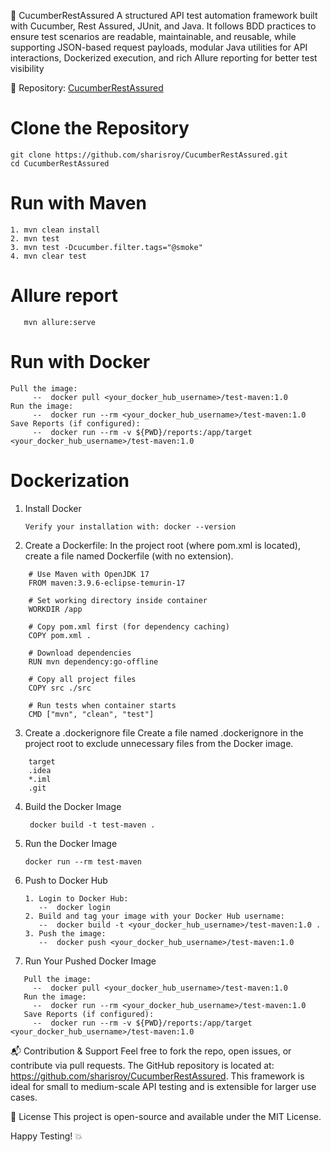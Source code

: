 🚀 CucumberRestAssured
A structured API test automation framework built with Cucumber, Rest Assured, JUnit, and Java.
It follows BDD practices to ensure test scenarios are readable, maintainable, and reusable, while supporting JSON-based request payloads, modular Java utilities for API interactions, Dockerized execution, and rich Allure reporting for better test visibility

🔗 Repository: [CucumberRestAssured](https://github.com/sharisroy/CucumberRestAssured)
# Clone the Repository
```
git clone https://github.com/sharisroy/CucumberRestAssured.git
cd CucumberRestAssured
```
# Run with Maven
```angular2html
1. mvn clean install
2. mvn test
3. mvn test -Dcucumber.filter.tags="@smoke"
4. mvn clear test 
```
# Allure report
```angular2html
   mvn allure:serve
```

# Run with Docker
```
Pull the image:
     --  docker pull <your_docker_hub_username>/test-maven:1.0
Run the image:
     --  docker run --rm <your_docker_hub_username>/test-maven:1.0
Save Reports (if configured):
     --  docker run --rm -v ${PWD}/reports:/app/target <your_docker_hub_username>/test-maven:1.0
```

# Dockerization
1. Install Docker
      ```
   Verify your installation with: docker --version
   ```
2. Create a Dockerfile: 
   In the project root (where pom.xml is located), create a file named Dockerfile (with no extension).
```angular17html
    # Use Maven with OpenJDK 17
    FROM maven:3.9.6-eclipse-temurin-17
    
    # Set working directory inside container
    WORKDIR /app
    
    # Copy pom.xml first (for dependency caching)
    COPY pom.xml .
    
    # Download dependencies
    RUN mvn dependency:go-offline
    
    # Copy all project files
    COPY src ./src
    
    # Run tests when container starts
    CMD ["mvn", "clean", "test"]

```
3. Create a .dockerignore file
   Create a file named .dockerignore in the project root to exclude unnecessary files from the Docker image.
```angular2html
    target
    .idea
    *.iml
    .git
```

4. Build the Docker Image
   ```
    docker build -t test-maven .
   ```

5. Run the Docker Image
   ```
   docker run --rm test-maven
   ```
6. Push to Docker Hub
   ```
   1. Login to Docker Hub: 
      --  docker login
   2. Build and tag your image with your Docker Hub username:
      --  docker build -t <your_docker_hub_username>/test-maven:1.0 .
   3. Push the image:
      --  docker push <your_docker_hub_username>/test-maven:1.0
   ```
7. Run Your Pushed Docker Image
```
   Pull the image:
     --  docker pull <your_docker_hub_username>/test-maven:1.0
   Run the image:
     --  docker run --rm <your_docker_hub_username>/test-maven:1.0
   Save Reports (if configured):
     --  docker run --rm -v ${PWD}/reports:/app/target <your_docker_hub_username>/test-maven:1.0
```
📬 Contribution & Support
Feel free to fork the repo, open issues, or contribute via pull requests. The GitHub repository is located at: https://github.com/sharisroy/CucumberRestAssured. This framework is ideal for small to medium-scale API testing and is extensible for larger use cases.

📄 License
This project is open-source and available under the MIT License.

Happy Testing! 💥